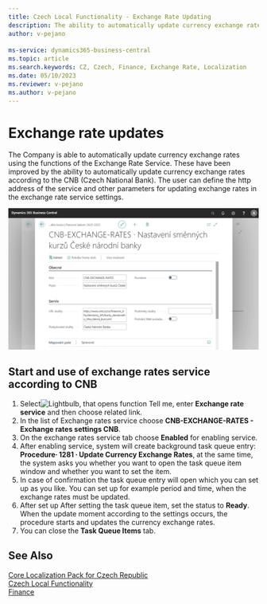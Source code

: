 ```yaml
---
title: Czech Local Functionality - Exchange Rate Updating
description: The ability to automatically update currency exchange rates from the CNB (Czech National Bank) in the Czech version of Business Central.
author: v-pejano

ms-service: dynamics365-business-central
ms.topic: article
ms.search.keywords: CZ, Czech, Finance, Exchange Rate, Localization
ms.date: 05/10/2023
ms.reviewer: v-pejano
ms.author: v-pejano
---
```


# Exchange rate updates

The Company is able to automatically update currency exchange rates using the functions of the Exchange Rate Service.
These have been improved by the ability to automatically update currency exchange rates according to the CNB (Czech National Bank).
The user can define the http address of the service and other parameters for updating exchange rates in the exchange rate service settings.

![Exchange Rates updates](Media/update-exchange-rates.png)

## Start and use of exchange rates service according to CNB

1. Select![Lightbulb, that opens function Tell me](../../media/ui-search/search_small.png "Tell me what do you want to do"), enter **Exchange rate service** and then choose related link.
2. In the list of Exchange rates service choose **CNB-EXCHANGE-RATES - Exchange rates settings CNB**.
3. On the exchange rates service tab choose **Enabled** for enabling service.
4. After enabling service, system will create background task queue entry: **Procedure∙ 1281 ∙ Update Currency Exchange Rates**, at the same time, the system asks you whether you want to open the task queue item window and whether you want to set the item.
5. In case of confirmation the task queue entry will open which you can set up as you like. You can set up for example period and time, when the exchange rates must be updated.
6. After set up After setting the task queue item, set the status to **Ready**. When the update moment according to the settings occurs, the procedure starts and updates the currency exchange rates.
7. You can close the **Task Queue Items** tab.

## See Also

[Core Localization Pack for Czech Republic](ui-extensions-core-localization-pack-cz.md)  
[Czech Local Functionality](czech-local-functionality.md)  
[Finance](finance.md)  
